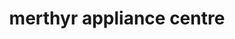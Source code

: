 ---
title: "merthyr appliance centre"
url: /merthyr-tydfil/merthyr-appliance-centre/
shop: Elektrisch
---